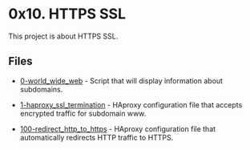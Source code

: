 # 0x10. HTTPS SSL

This project is about HTTPS SSL.

## Files

- [0-world_wide_web](0-world_wide_web) - Script that will display information about subdomains.

- [1-haproxy_ssl_termination](1-haproxy_ssl_termination) - HAproxy configuration file that accepts encrypted traffic for subdomain www.

- [100-redirect_http_to_https](100-redirect_http_to_https) - HAproxy configuration file that automatically redirects HTTP traffic to HTTPS.